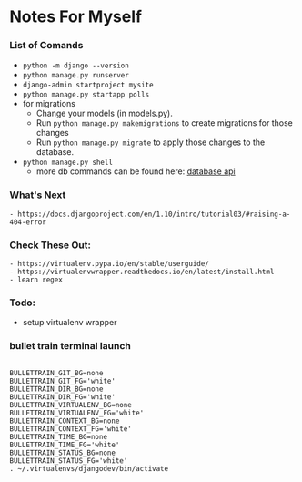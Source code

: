# Notes For Myself

### List of Comands
- `python -m django --version`
- `python manage.py runserver`
- `django-admin startproject mysite`
- `python manage.py startapp polls`
- for migrations
    - Change your models (in models.py).
    - Run `python manage.py makemigrations` to create migrations for those changes
    - Run `python manage.py migrate` to apply those changes to the database.
- `python manage.py shell`
    - more db commands can be found here: [database api](https://docs.djangoproject.com/en/1.10/topics/db/queries/)

### What's Next
    - https://docs.djangoproject.com/en/1.10/intro/tutorial03/#raising-a-404-error

### Check These Out:
    - https://virtualenv.pypa.io/en/stable/userguide/
    - https://virtualenvwrapper.readthedocs.io/en/latest/install.html
    - learn regex
    
### Todo:
- setup virtualenv wrapper

### bullet train terminal launch
```

BULLETTRAIN_GIT_BG=none
BULLETTRAIN_GIT_FG='white'
BULLETTRAIN_DIR_BG=none
BULLETTRAIN_DIR_FG='white'
BULLETTRAIN_VIRTUALENV_BG=none
BULLETTRAIN_VIRTUALENV_FG='white'
BULLETTRAIN_CONTEXT_BG=none
BULLETTRAIN_CONTEXT_FG='white'
BULLETTRAIN_TIME_BG=none
BULLETTRAIN_TIME_FG='white'
BULLETTRAIN_STATUS_BG=none
BULLETTRAIN_STATUS_FG='white'
. ~/.virtualenvs/djangodev/bin/activate


```
